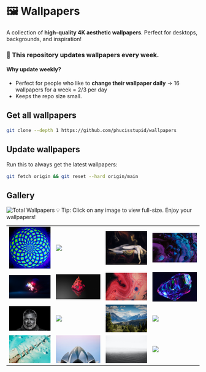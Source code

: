 # 🖼 Wallpapers
A collection of **high-quality 4K aesthetic wallpapers**. Perfect for desktops, backgrounds, and inspiration!

### 🚀 This repository updates **wallpapers every week**.
#### Why update weekly?
- Perfect for people who like to **change their wallpaper daily** → 16 wallpapers for a week = 2/3 per day
- Keeps the repo size small.

## Get all wallpapers
```sh
git clone --depth 1 https://github.com/phucisstupid/wallpapers
```

## Update wallpapers
Run this to always get the latest wallpapers:

```sh
git fetch origin && git reset --hard origin/main
```

## Gallery
![Total Wallpapers](https://img.shields.io/badge/Total-16-blue)
💡 Tip: Click on any image to view full-size. Enjoy your wallpapers!

<table>
<tr>
<td><a href="./7e5294_9b9219bf09aa44c7beec83c4733b1f3b~mv2_d_3906_3939_s_4_2.jpg"><img src="./7e5294_9b9219bf09aa44c7beec83c4733b1f3b~mv2_d_3906_3939_s_4_2.jpg" width="200" /></a></td>
<td><a href="./ARTWORK-christianas-world.jpg"><img src="./ARTWORK-christianas-world.jpg" width="200" /></a></td>
<td><a href="./ARTWORK-nightmare.jpg"><img src="./ARTWORK-nightmare.jpg" width="200" /></a></td>
<td><a href="./acrylic-paint-3.jpg"><img src="./acrylic-paint-3.jpg" width="200" /></a></td>
</tr><tr>
<td><a href="./deep-dark.jpg"><img src="./deep-dark.jpg" width="200" /></a></td>
<td><a href="./encrusted-xiv.jpg"><img src="./encrusted-xiv.jpg" width="200" /></a></td>
<td><a href="./fluid-art.jpg"><img src="./fluid-art.jpg" width="200" /></a></td>
<td><a href="./fly-d-art-photographer-7PF3tync7xE-unsplash.jpg"><img src="./fly-d-art-photographer-7PF3tync7xE-unsplash.jpg" width="200" /></a></td>
</tr><tr>
<td><a href="./hemmingway.jpg"><img src="./hemmingway.jpg" width="200" /></a></td>
<td><a href="./jaunt-and-joy-of-EmRp0jwg-unsplash.jpg"><img src="./jaunt-and-joy-of-EmRp0jwg-unsplash.jpg" width="200" /></a></td>
<td><a href="./kalen-emsley-Bkci_8qcdvQ-unsplash.jpg"><img src="./kalen-emsley-Bkci_8qcdvQ-unsplash.jpg" width="200" /></a></td>
<td><a href="./matt-hardy-6ArTTluciuA-unsplash.jpg"><img src="./matt-hardy-6ArTTluciuA-unsplash.jpg" width="200" /></a></td>
</tr><tr>
<td><a href="./nasa-kDsNr-vu7ms-unsplash.jpg"><img src="./nasa-kDsNr-vu7ms-unsplash.jpg" width="200" /></a></td>
<td><a href="./swapnil-deshpandey-ePyY_T5d6RI-unsplash.jpg"><img src="./swapnil-deshpandey-ePyY_T5d6RI-unsplash.jpg" width="200" /></a></td>
<td><a href="./taylor-leopold-COE-CIGj8VA-unsplash.jpg"><img src="./taylor-leopold-COE-CIGj8VA-unsplash.jpg" width="200" /></a></td>
<td><a href="./theGulfSteam.jpg"><img src="./theGulfSteam.jpg" width="200" /></a></td>
</tr><tr>
</tr></table>
